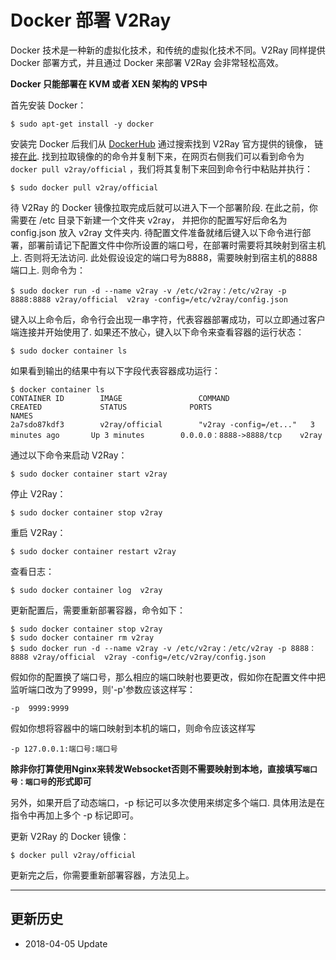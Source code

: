 # Docker 部署 V2Ray

Docker 技术是一种新的虚拟化技术，和传统的虚拟化技术不同。V2Ray 同样提供 Docker 部署方式，并且通过 Docker 来部署 V2Ray 会非常轻松高效。

**Docker 只能部署在 KVM 或者 XEN 架构的 VPS中**

首先安装 Docker：

```
$ sudo apt-get install -y docker
```

安装完 Docker 后我们从 [DockerHub](https：//hub.docker.com/) 通过搜索找到 V2Ray 官方提供的镜像， 链接[在此](https：//hub.docker.com/r/v2ray/official/). 找到拉取镜像的的命令并复制下来，在网页右侧我们可以看到命令为 `docker pull v2ray/official` ，我们将其复制下来回到命令行中粘贴并执行：

```
$ sudo docker pull v2ray/official
```

待 V2Ray 的 Docker 镜像拉取完成后就可以进入下一个部署阶段. 在此之前，你需要在 /etc 目录下新建一个文件夹 v2ray， 并把你的配置写好后命名为 config.json 放入 v2ray 文件夹内. 待配置文件准备就绪后键入以下命令进行部署，部署前请记下配置文件中你所设置的端口号，在部署时需要将其映射到宿主机上. 否则将无法访问. 此处假设设定的端口号为8888，需要映射到宿主机的8888端口上. 则命令为：

```
$ sudo docker run -d --name v2ray -v /etc/v2ray：/etc/v2ray -p 8888:8888 v2ray/official  v2ray -config=/etc/v2ray/config.json
```

键入以上命令后，命令行会出现一串字符，代表容器部署成功，可以立即通过客户端连接并开始使用了. 如果还不放心，键入以下命令来查看容器的运行状态：

```
$ sudo docker container ls
```

如果看到输出的结果中有以下字段代表容器成功运行：

```
$ docker container ls
CONTAINER ID        IMAGE                 COMMAND                  CREATED             STATUS              PORTS                     NAMES
2a7sdo87kdf3        v2ray/official        "v2ray -config=/et..."   3 minutes ago       Up 3 minutes        0.0.0.0：8888->8888/tcp    v2ray
```

通过以下命令来启动 V2Ray：

```
$ sudo docker container start v2ray
```

停止 V2Ray：

```
$ sudo docker container stop v2ray
```

重启 V2Ray：

```
$ sudo docker container restart v2ray
```

查看日志：
```
$ sudo docker container log  v2ray
```

更新配置后，需要重新部署容器，命令如下：

```
$ sudo docker container stop v2ray
$ sudo docker container rm v2ray
$ sudo docker run -d --name v2ray -v /etc/v2ray：/etc/v2ray -p 8888：8888 v2ray/official  v2ray -config=/etc/v2ray/config.json
```

假如你的配置换了端口号，那么相应的端口映射也要更改，假如你在配置文件中把监听端口改为了9999，则'-p'参数应该这样写：
```
-p  9999:9999
```

假如你想将容器中的端口映射到本机的端口，则命令应该这样写

```
-p 127.0.0.1:端口号:端口号
```

**除非你打算使用Nginx来转发Websocket否则不需要映射到本地，直接填写`端口号：端口号`的形式即可**

另外，如果开启了动态端口，-p 标记可以多次使用来绑定多个端口. 具体用法是在指令中再加上多个 -p 标记即可。

更新 V2Ray 的 Docker 镜像：
```
$ docker pull v2ray/official
```
更新完之后，你需要重新部署容器，方法见上。

-------

## 更新历史

* 2018-04-05 Update
